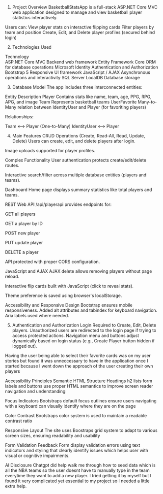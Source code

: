 1. Project Overview
BasketballStatsApp is a full-stack ASP.NET Core MVC web application designed to manage and view basketball player statistics interactively.

Users can:
View player stats on interactive flipping cards
Filter players by team and position
Create, Edit, and Delete player profiles (secured behind login)

2. Technologies Used

Technology	
ASP.NET Core MVC	        Backend web framework
Entity Framework           Core	ORM for database operations
Microsoft Identity	        Authentication and Authorization
Bootstrap 5	Responsive     UI framework
JavaScript / AJAX	        Asynchronous operations and interactivity
SQL Server LocalDB	      Database storage


3. Database Model
The app includes three interconnected entities:

Entity	Description
Player	Contains stats like name, team, age, PPG, RPG, APG, and image
Team	Represents basketball teams
UserFavorite	Many-to-Many relation between IdentityUser and Player (for favoriting players)

Relationships:

Team <--> Player (One-to-Many)
IdentityUser <--> Player 

4. Main Features
 CRUD Operations (Create, Read-All, Read, Update, Delete)
Users can create, edit, and delete players after login.

Image uploads supported for player profiles.

 Complex Functionality
User authentication protects create/edit/delete routes.

Interactive search/filter across multiple database entities (players and teams).

 Dashboard
Home page displays summary statistics like total players and teams.

 REST Web API
/api/playerapi provides endpoints for:

GET all players

GET a player by ID

POST new player

PUT update player

DELETE a player

API protected with proper CORS configuration.

 JavaScript and AJAX
AJAX delete allows removing players without page reload.

Interactive flip cards built with JavaScript (click to reveal stats).

Theme preference is saved using browser's localStorage.

Accessibility and Responsive Design
Bootstrap ensures mobile responsiveness.
Added alt attributes and tabindex for keyboard navigation.
Aria labels used where needed.

5. Authentication and Authorization
Login Required to Create, Edit, Delete players.
Unauthorized users are redirected to the login page if trying to access protected actions.
Navigation menu and buttons adjust dynamically based on login status (e.g., Create Player button hidden if logged out).

Having the user being able to select their favorite cards was on my user stories but found it was unneccessary to have in the application once I started because I went down the approach of the user creating their own players 


Accessibility Principles
Semantic HTML Structure
Headings h2 lists form labels and buttons use proper HTML semantics to improve screen reader navigation and understanding

Focus Indicators
Bootstraps default focus outlines ensure users navigating with a keyboard can visually identify where they are on the page

Color Contrast
Bootstraps color system is used to maintain a readable contrast ratio

Responsive Layout
The site uses Boostraps grid system to adapt to various screen sizes, ensuring readability and usability

Form Validation Feedback
Form display validation errors using text indicators and styling that clearly identify issues which helps user with visual or cognitive impairments.


AI Disclosure
Chatgpt did help walk me through how to seed data which is all the NBA teams so the user doesnt have to manually type in the team everytime they want to add a new player. I tried getting it by myself but I found it very complicated yet essential to my project so I needed a little extra help.


